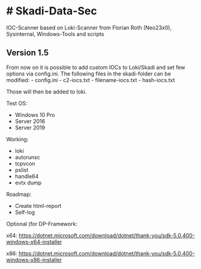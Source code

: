 <h1># Skadi-Data-Sec</h1>

IOC-Scanner based on Loki-Scanner from Florian Roth (Neo23x0), Sysinternal, Windows-Tools and scripts

<h2>Version 1.5</h2>
From now on it is possible to add custom IOCs to Loki/Skadi and set few options via config.ini. The following files in the skadi-folder can be modified:
- config.ini
- c2-iocs.txt
- filename-iocs.txt
- hash-iocs.txt

Those will then be added to loki.

Test OS:
- Windows 10 Pro
- Server 2016
- Server 2019

Working:
- loki
- autorunsc
- tcpvcon
- pslist
- handle64
- evtx dump

Roadmap:

- Create html-report
- Self-log

Optional (for DP-Framework:

x64: https://dotnet.microsoft.com/download/dotnet/thank-you/sdk-5.0.400-windows-x64-installer

x86: https://dotnet.microsoft.com/download/dotnet/thank-you/sdk-5.0.400-windows-x86-installer
